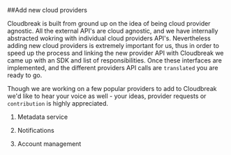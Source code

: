 ##Add new cloud providers

Cloudbreak is built from ground up on the idea of being cloud provider agnostic. All the external API's are cloud agnostic, and we have 
internally abstracted wokring with individual cloud providers API's. Nevertheless adding new cloud providers is extremely important for us, thus 
in order to speed up the process and linking the new provider API with Cloudbreak we came up with an SDK and list of responsibilities.
Once these interfaces are implemented, and the different providers API calls are `translated` you are ready to go.

Though we are working on a few popular providers to add to Cloudbreak we'd like to hear your voice as well - your ideas, provider requests or `contribution` is highly appreciated.

1. Metadata service

2. Notifications

3. Account management
